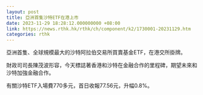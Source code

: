```yaml
---
layout: post
title: 亞洲首隻沙特ETF在港上市
date: 2023-11-29 18:28:12.000000000 +08:00
link: https://news.rthk.hk/rthk/ch/component/k2/1730001-20231129.htm
categories: rthk
---
```


亞洲首隻、全球規模最大的沙特阿拉伯交易所買賣基金ETF，在港交所掛牌。

財政司司長陳茂波形容，今天標誌著香港和沙特在金融合作的里程碑，期望未來和沙特加強金融合作。

有關沙特ETF入場費770多元，首日收報77.56元，升幅0.8%。
